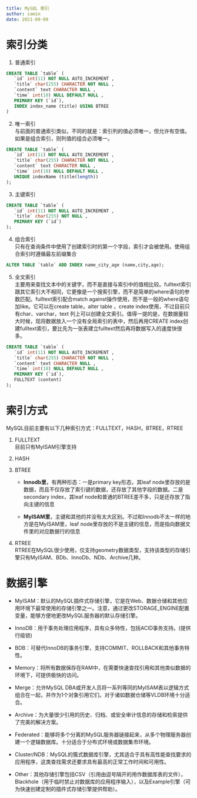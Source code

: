 ```yaml
title: MySQL 索引
author: samin
date: 2021-09-09 
```

# 索引分类

1. 普通索引
```sql
CREATE TABLE `table` (
   `id` int(11) NOT NULL AUTO_INCREMENT ,
   `title` char(255) CHARACTER NOT NULL ,
   `content` text CHARACTER NULL ,
   `time` int(10) NULL DEFAULT NULL ,
   PRIMARY KEY (`id`),
   INDEX index_name (title) USING BTREE
)
```

2. 唯一索引  
   与前面的普通索引类似，不同的就是：索引列的值必须唯一，但允许有空值。如果是组合索引，则列值的组合必须唯一。
```sql
CREATE TABLE `table` (
   `id` int(11) NOT NULL AUTO_INCREMENT ,
   `title` char(255) CHARACTER NOT NULL ,
   `content` text CHARACTER NULL ,
   `time` int(10) NULL DEFAULT NULL ,
   UNIQUE indexName (title(length))
);
```

3. 主键索引
```sql
CREATE TABLE `table` (
   `id` int(11) NOT NULL AUTO_INCREMENT ,
   `title` char(255) NOT NULL ,
   PRIMARY KEY (`id`)
);
```

4. 组合索引   
   只有在查询条件中使用了创建索引时的第一个字段，索引才会被使用。使用组合索引时遵循最左前缀集合
```sql
ALTER TABLE `table` ADD INDEX name_city_age (name,city,age);
```  

5. 全文索引  
   主要用来查找文本中的关键字，而不是直接与索引中的值相比较。fulltext索引跟其它索引大不相同，它更像是一个搜索引擎，而不是简单的where语句的参数匹配。fulltext索引配合match against操作使用，而不是一般的where语句加like。它可以在create table，alter table ，create index使用，不过目前只有char、varchar，text 列上可以创建全文索引。值得一提的是，在数据量较大时候，现将数据放入一个没有全局索引的表中，然后再用CREATE index创建fulltext索引，要比先为一张表建立fulltext然后再将数据写入的速度快很多。
```sql
CREATE TABLE `table` (
   `id` int(11) NOT NULL AUTO_INCREMENT ,
   `title` char(255) CHARACTER NOT NULL ,
   `content` text CHARACTER NULL ,
   `time` int(10) NULL DEFAULT NULL ,
   PRIMARY KEY (`id`),
   FULLTEXT (content)
);
```


# 索引方式

MySQL目前主要有以下几种索引方式：FULLTEXT，HASH，BTREE，RTREE

1. FULLTEXT  
   目前只有MyISAM引擎支持

2. HASH

3. BTREE  
   - **Innodb里**，有两种形态：一是primary key形态，其leaf node里存放的是数据，而且不仅存放了索引键的数据，还存放了其他字段的数据。二是secondary index，其leaf node和普通的BTREE差不多，只是还存放了指向主键的信息

   - **MyISAM里**，主键和其他的并没有太大区别。不过和Innodb不太一样的地方是在MyISAM里，leaf node里存放的不是主键的信息，而是指向数据文件里的对应数据行的信息

4. RTREE  
   RTREE在MySQL很少使用，仅支持geometry数据类型，支持该类型的存储引擎只有MyISAM、BDb、InnoDb、NDb、Archive几种。

# 数据引擎

- MyISAM：默认的MySQL插件式存储引擎，它是在Web、数据仓储和其他应用环境下最常使用的存储引擎之一。注意，通过更改STORAGE_ENGINE配置变量，能够方便地更改MySQL服务器的默认存储引擎。

- InnoDB：用于事务处理应用程序，具有众多特性，包括ACID事务支持。(提供行级锁)

- BDB：可替代InnoDB的事务引擎，支持COMMIT、ROLLBACK和其他事务特性。

- Memory：将所有数据保存在RAM中，在需要快速查找引用和其他类似数据的环境下，可提供极快的访问。

- Merge：允许MySQL DBA或开发人员将一系列等同的MyISAM表以逻辑方式组合在一起，并作为1个对象引用它们。对于诸如数据仓储等VLDB环境十分适合。

- Archive：为大量很少引用的历史、归档、或安全审计信息的存储和检索提供了完美的解决方案。

- Federated：能够将多个分离的MySQL服务器链接起来，从多个物理服务器创建一个逻辑数据库。十分适合于分布式环境或数据集市环境。

- Cluster/NDB：MySQL的簇式数据库引擎，尤其适合于具有高性能查找要求的应用程序，这类查找需求还要求具有最高的正常工作时间和可用性。

- Other：其他存储引擎包括CSV（引用由逗号隔开的用作数据库表的文件），Blackhole（用于临时禁止对数据库的应用程序输入），以及Example引擎（可为快速创建定制的插件式存储引擎提供帮助）。